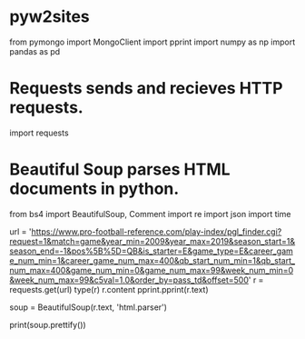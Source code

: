 # pyw2sites

from pymongo import MongoClient
import pprint
import numpy as np
import pandas as pd

# Requests sends and recieves HTTP requests.
import requests

# Beautiful Soup parses HTML documents in python.
from bs4 import BeautifulSoup, Comment
import re
import json
import time

url = 'https://www.pro-football-reference.com/play-index/pgl_finder.cgi?request=1&match=game&year_min=2009&year_max=2019&season_start=1&season_end=-1&pos%5B%5D=QB&is_starter=E&game_type=E&career_game_num_min=1&career_game_num_max=400&qb_start_num_min=1&qb_start_num_max=400&game_num_min=0&game_num_max=99&week_num_min=0&week_num_max=99&c5val=1.0&order_by=pass_td&offset=500'
r = requests.get(url)
type(r)
r.content
pprint.pprint(r.text)

soup = BeautifulSoup(r.text, 'html.parser')

print(soup.prettify())
